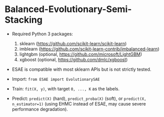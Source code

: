 # Balanced-Evolutionary-Semi-Stacking

* Required Python 3 packages: 
    1. sklearn (https://github.com/scikit-learn/scikit-learn)
    2. imblearn (https://github.com/scikit-learn-contrib/imbalanced-learn)
    3. lightgbm (optional, https://github.com/microsoft/LightGBM)
    4. xgboost (optional, https://github.com/dmlc/xgboost)

* ESAE is compatible with most sklearn APIs but is not strictly tested.

* Import: `from ESAE import EvolutionarySAE`

* Train: `fit(X, y)`, with target `0, ..., K` as the labels.

* Predict: `predict(X)` (hard), `predict_proba(X)` (soft), or `predict(X, n_estimator=1)` (using EHMC instead of ESAE, may cause severe performance degradation).
